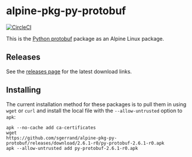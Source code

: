 # alpine-pkg-py-protobuf

[![CircleCI](https://img.shields.io/circleci/project/sgerrand/alpine-pkg-py-protobuf/master.svg)](https://circleci.com/gh/sgerrand/alpine-pkg-py-protobuf)

This is the [Python protobuf][py-protobuf] package as an Alpine Linux package.

## Releases

See the [releases page][releases] for the latest download links.

## Installing

The current installation method for these packages is to pull them in using
`wget` or `curl` and install the local file with the `--allow-untrusted` option
to `apk`:

```
apk --no-cache add ca-certificates
wget
https://github.com/sgerrand/alpine-pkg-py-protobuf/releases/download/2.6.1-r0/py-protobuf-2.6.1-r0.apk
apk --allow-untrusted add py-protobuf-2.6.1-r0.apk
```

[py-protobuf]: https://pypi.python.org/pypi/protobuf
[releases]: https://github.com/sgerrand/alpine-pkg-py-protobuf/releases/
